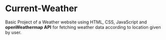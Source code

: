 # Current-Weather
Basic Project of a Weather website using HTML, CSS, JavaScript and **openWeathermap API** for fetching weather data according to location given by user.
